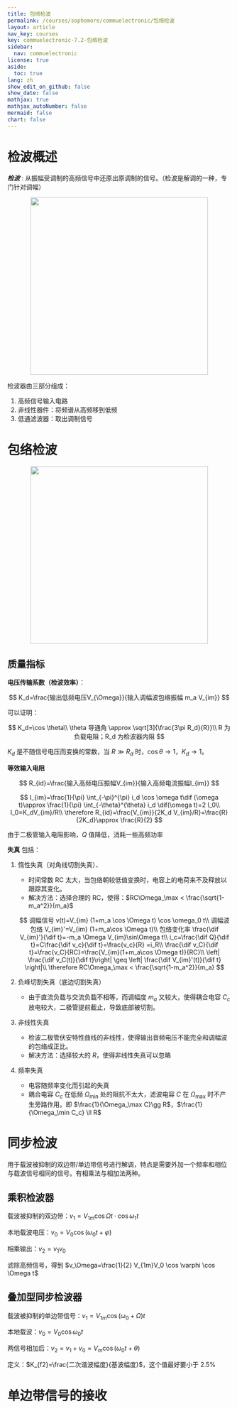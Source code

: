 ```yaml
---
title: 包络检波
permalink: /courses/sophomore/commuelectronic/包络检波
layout: article
nav_key: courses
key: commuelectronic-7.2-包络检波
sidebar:
  nav: commuelectronic
license: true
aside:
  toc: true
lang: zh
show_edit_on_github: false
show_date: false
mathjax: true
mathjax_autoNumber: false
mermaid: false
chart: false
---
```


<!--more-->


$$
\newcommand{\dif}{\mathop{}\!\mathrm{d}}
\newcommand{\p}{\partial}
$$

# 检波概述

***检波***
: 从振幅受调制的高频信号中还原出原调制的信号。（检波是解调的一种，专门针对调幅）

<center><img src="https://i.loli.net/2020/04/26/nJdlGXbLrg9WHvN.jpg" width="400"></center>

检波器由三部分组成：

1. 高频信号输入电路
2. 非线性器件：将频谱从高频移到低频
3. 低通滤波器：取出调制信号

# 包络检波

<center><img src="https://i.loli.net/2020/04/26/QOBkPXRtp39qGea.jpg" width="400"></center>

## 质量指标

**电压传输系数（检波效率）**：

$$
K_d=\frac{输出低频电压V_{\Omega}}{输入调幅波包络振幅 m_a V_{im}}
$$

可以证明：

$$
K_d=\cos \theta\\
\theta 导通角 \approx \sqrt[3]{\frac{3\pi R_d}{R}}\\
R 为负载电阻；R_d 为检波器内阻
$$

$K_d$ 是不随信号电压而变换的常数，当 $R \gg R_d$ 时，$\cos \theta \rightarrow 1$，$K_d \rightarrow 1$。

**等效输入电阻**

$$
R_{id}=\frac{输入高频电压振幅V_{im}}{输入高频电流振幅I_{im}}
$$

$$
I_{im}=\frac{1}{\pi} \int_{-\pi}^{\pi} i_d \cos \omega t\dif (\omega t)\approx \frac{1}{\pi} \int_{-\theta}^{\theta} i_d \dif(\omega t)=2 I_0\\
I_0=K_dV_{im}/R\\
\therefore R_{id}=\frac{V_{im}}{2K_d V_{im}/R}=\frac{R}{2K_d}\approx \frac{R}{2}
$$

由于二极管输入电阻影响，$Q$ 值降低，消耗一些高频功率

**失真** 包括：

1. 惰性失真（对角线切割失真）、
   * 时间常数 RC 太大，当包络朝较低值变换时，电容上的电荷来不及释放以跟踪其变化。
   * 解决方法：选择合理的 RC，使得：$RC\Omega_\max < \frac{\sqrt{1-m_a^2}}{m_a}$

   $$
调幅信号 v(t)=V_{im} (1+m_a \cos \Omega t) \cos \omega_0 t\\
调幅波包络 V_{im}'=V_{im} (1+m_a\cos \Omega t)\\
包络变化率 \frac{\dif V_{im}'}{\dif t}=-m_a \Omega V_{im}\sin\Omega t\\
i_c=\frac{\dif Q}{\dif t}=C\frac{\dif v_c}{\dif t}=\frac{v_c}{R} =i_R\\
\frac{\dif v_C}{\dif t}=\frac{v_C}{RC}=\frac{V_{im}(1+m_a\cos \Omega t)}{RC}\\
\left| \frac{\dif v_C(t)}{\dif t}\right| \geq \left| \frac{\dif V_{im}'(t)}{\dif t} \right|\\
\therefore RC\Omega_\max < \frac{\sqrt{1-m_a^2}}{m_a}
   $$

2. 负峰切割失真（底边切割失真）
   * 由于直流负载与交流负载不相等，而调幅度 $m_a$ 又较大，使得耦合电容 $C_c$ 放电较大，二极管提前截止，导致底部被切割。
3. 非线性失真
   * 检波二极管伏安特性曲线的非线性，使得输出音频电压不能完全和调幅波的包络成正比。
   * 解决方法：选择较大的 $R$，使得非线性失真可以忽略
4. 频率失真
   * 电容随频率变化而引起的失真
   * 耦合电容 $C_c$ 在低频 $\Omega_\min$ 处的阻抗不太大，滤波电容 $C$ 在 $\Omega_\max$ 时不产生旁路作用。即 $\frac{1}{\Omega_\max C}\gg R$，$\frac{1}{\Omega_\min C_c} \ll R$


# 同步检波

用于载波被抑制的双边带/单边带信号进行解调，特点是需要外加一个频率和相位与载波信号相同的信号。有相乘法与相加法两种。

## 乘积检波器

载波被抑制的双边带：$v_1=V_{1m} \cos \Omega t \cdot \cos \omega_1 t$

本地载波电压：$v_0=V_0\cos(\omega_0 t + \varphi)$

相乘输出：$v_2=v_1v_0$

滤除高频信号，得到 $v_\Omega=\frac{1}{2} V_{1m}V_0 \cos \varphi \cos \Omega t$

## 叠加型同步检波器

载波被抑制的单边带信号：$v_1=V_{1m} \cos (\omega_0+\Omega)t$

本地载波：$v_0=V_0\cos\omega_0 t$

两信号相加后：$v_2=v_1+v_0=V_m \cos (\omega_0 t+\theta)$

定义：$K_{f2}=\frac{二次谐波幅度}{基波幅度}$，这个值最好要小于 $2.5\%$ 

# 单边带信号的接收